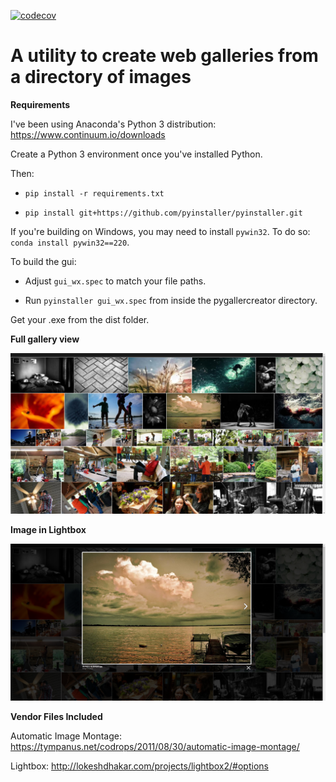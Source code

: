 [![codecov](https://codecov.io/gh/btnpushnmunky/pygallerycreator/branch/master/graph/badge.svg)](https://codecov.io/gh/btnpushnmunky/pygallerycreator)

A utility to create web galleries from a directory of images
============================================================


**Requirements**



I've been using Anaconda's Python 3 distribution: https://www.continuum.io/downloads



Create a Python 3 environment once you've installed Python.



Then:



* `pip install -r requirements.txt` 

* `pip install git+https://github.com/pyinstaller/pyinstaller.git`



If you're building on Windows, you may need to install `pywin32`. To do so: `conda install pywin32==220`.



To build the gui:



* Adjust `gui_wx.spec` to match your file paths.

* Run `pyinstaller gui_wx.spec` from inside the pygallercreator directory.



Get your .exe from the dist folder.



**Full gallery view**





![Alt text](screenshot1.png?raw=true)





**Image in Lightbox**







![Alt text](screenshot2.png?raw=true)





**Vendor Files Included**



Automatic Image Montage: https://tympanus.net/codrops/2011/08/30/automatic-image-montage/



Lightbox: http://lokeshdhakar.com/projects/lightbox2/#options
